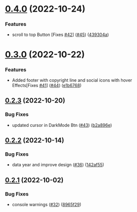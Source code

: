 # [0.4.0](https://github.com/kabir0x23/MovieLand/compare/v0.3.0...v0.4.0) (2022-10-24)


### Features

* scroll to top Button [Fixes [#42](https://github.com/kabir0x23/MovieLand/issues/42)] ([#45](https://github.com/kabir0x23/MovieLand/issues/45)) ([439304a](https://github.com/kabir0x23/MovieLand/commit/439304ae91c9123415adbe205ebcf2bf70de681d))



# [0.3.0](https://github.com/kabir0x23/MovieLand/compare/v0.2.3...v0.3.0) (2022-10-22)


### Features

* Added footer with copyright line and social icons with hover Effects[Fixes [#41](https://github.com/kabir0x23/MovieLand/issues/41)] ([#44](https://github.com/kabir0x23/MovieLand/issues/44)) ([e1b6768](https://github.com/kabir0x23/MovieLand/commit/e1b6768ea4611aa3019ac68a19d1757d6e068048))



## [0.2.3](https://github.com/kabir0x23/MovieLand/compare/v0.2.2...v0.2.3) (2022-10-20)


### Bug Fixes

* updated cursor in DarkMode Btn ([#43](https://github.com/kabir0x23/MovieLand/issues/43)) ([b2a896e](https://github.com/kabir0x23/MovieLand/commit/b2a896e4b8268415123eb072a0c8c4856c88128e))



## [0.2.2](https://github.com/kabir0x23/MovieLand/compare/v0.2.1...v0.2.2) (2022-10-14)


### Bug Fixes

* data year and improve design ([#36](https://github.com/kabir0x23/MovieLand/issues/36)) ([142af55](https://github.com/kabir0x23/MovieLand/commit/142af55b13463e4bc4738dac6665b2e29b42bc93))



## [0.2.1](https://github.com/kabir0x23/MovieLand/compare/v0.2.0...v0.2.1) (2022-10-02)


### Bug Fixes

* console warnings ([#32](https://github.com/kabir0x23/MovieLand/issues/32)) ([8965f29](https://github.com/kabir0x23/MovieLand/commit/8965f29b9bf446e8e998edfedeb4207ccd673a04))



